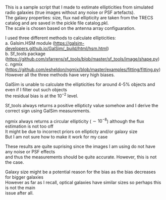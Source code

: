 This is a sample script that I made to estimate ellipticities from simulated radio galaxies (true images without any noise or PSF artefacts). <br/>
The galaxy properties: size, flux nad ellipticity are taken from the TRECS catalog and are saved in the pickle file catalog.pkl. <br/>
The scale is chosen based on the antenna array configuaration. <br/> 


I used three different methods to calculate ellipticities: <br />
a. Galsim.HSM module (https://galsim-developers.github.io/GalSim/_build/html/hsm.html) <br />
b. Sf_tools package (https://github.com/sfarrens/sf_tools/blob/master/sf_tools/image/shape.py) <br />
c. ngmix (https://github.com/esheldon/ngmix/blob/master/examples/fitting/fitting.py) <br />
However all the three methods have very high biases. <br />


GalSim is unable to calculate the ellipticities for around 4-5% objects and even if I filter out such objects <br />
the residual bias is at the $10^{-2}$ level. <br />

Sf_tools always returns a positive ellipticty value somehow and I derive the correct sign using GalSim measurements. <br />

ngmix always returns a circular ellipticity ($\sim10^{-8}$) although the flux estimation is not too off <br />
It might be due to incorrect priors on ellipticty and/or galaxy size <br />
But I am not sure how to make it work for my case <br />


These results are quite suprising since the images I am using do not have any noise or PSF effects <br />
and thus the measurements should be quite accurate. However, this is not the case. <br />

Galaxy size might be a potential reason for the bias as the bias decreases for bigger galaxies <br />
However as far as I recall, optical galaxies have similar sizes so perhaps this is not the main <br />
issue after all.

